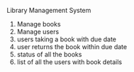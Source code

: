 Library Management System
1. Manage books
2. Manage users
3. users taking a book with due date
4. user returns the book within due date
5. status of all the books
6. list of all the users with book details